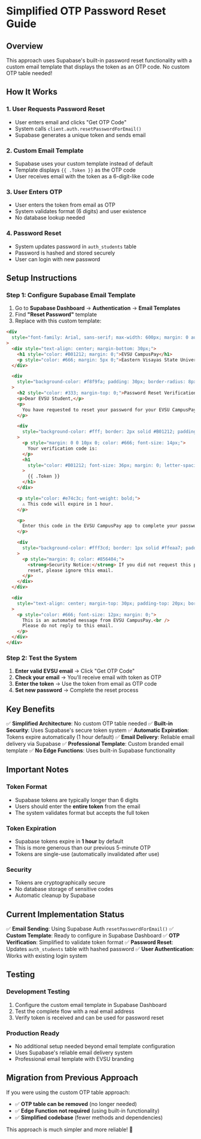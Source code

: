 # Simplified OTP Password Reset Guide

## Overview

This approach uses Supabase's built-in password reset functionality with a custom email template that displays the token as an OTP code. No custom OTP table needed!

## How It Works

### 1. **User Requests Password Reset**

- User enters email and clicks "Get OTP Code"
- System calls `client.auth.resetPasswordForEmail()`
- Supabase generates a unique token and sends email

### 2. **Custom Email Template**

- Supabase uses your custom template instead of default
- Template displays `{{ .Token }}` as the OTP code
- User receives email with the token as a 6-digit-like code

### 3. **User Enters OTP**

- User enters the token from email as OTP
- System validates format (6 digits) and user existence
- No database lookup needed

### 4. **Password Reset**

- System updates password in `auth_students` table
- Password is hashed and stored securely
- User can login with new password

## Setup Instructions

### Step 1: Configure Supabase Email Template

1. Go to **Supabase Dashboard** → **Authentication** → **Email Templates**
2. Find **"Reset Password"** template
3. Replace with this custom template:

```html
<div
  style="font-family: Arial, sans-serif; max-width: 600px; margin: 0 auto; padding: 20px;"
>
  <div style="text-align: center; margin-bottom: 30px;">
    <h1 style="color: #B01212; margin: 0;">EVSU CampusPay</h1>
    <p style="color: #666; margin: 5px 0;">Eastern Visayas State University</p>
  </div>

  <div
    style="background-color: #f8f9fa; padding: 30px; border-radius: 8px; margin: 20px 0;"
  >
    <h2 style="color: #333; margin-top: 0;">Password Reset Verification</h2>
    <p>Dear EVSU Student,</p>
    <p>
      You have requested to reset your password for your EVSU CampusPay account.
    </p>

    <div
      style="background-color: #fff; border: 2px solid #B01212; padding: 20px; text-align: center; margin: 20px 0; border-radius: 8px;"
    >
      <p style="margin: 0 0 10px 0; color: #666; font-size: 14px;">
        Your verification code is:
      </p>
      <h1
        style="color: #B01212; font-size: 36px; margin: 0; letter-spacing: 4px;"
      >
        {{ .Token }}
      </h1>
    </div>

    <p style="color: #e74c3c; font-weight: bold;">
      ⚠️ This code will expire in 1 hour.
    </p>

    <p>
      Enter this code in the EVSU CampusPay app to complete your password reset.
    </p>

    <div
      style="background-color: #fff3cd; border: 1px solid #ffeaa7; padding: 15px; border-radius: 4px; margin: 20px 0;"
    >
      <p style="margin: 0; color: #856404;">
        <strong>Security Notice:</strong> If you did not request this password
        reset, please ignore this email.
      </p>
    </div>
  </div>

  <div
    style="text-align: center; margin-top: 30px; padding-top: 20px; border-top: 1px solid #eee;"
  >
    <p style="color: #666; font-size: 12px; margin: 0;">
      This is an automated message from EVSU CampusPay.<br />
      Please do not reply to this email.
    </p>
  </div>
</div>
```

### Step 2: Test the System

1. **Enter valid EVSU email** → Click "Get OTP Code"
2. **Check your email** → You'll receive email with token as OTP
3. **Enter the token** → Use the token from email as OTP code
4. **Set new password** → Complete the reset process

## Key Benefits

✅ **Simplified Architecture**: No custom OTP table needed
✅ **Built-in Security**: Uses Supabase's secure token system
✅ **Automatic Expiration**: Tokens expire automatically (1 hour default)
✅ **Email Delivery**: Reliable email delivery via Supabase
✅ **Professional Template**: Custom branded email template
✅ **No Edge Functions**: Uses built-in Supabase functionality

## Important Notes

### Token Format

- Supabase tokens are typically longer than 6 digits
- Users should enter the **entire token** from the email
- The system validates format but accepts the full token

### Token Expiration

- Supabase tokens expire in **1 hour** by default
- This is more generous than our previous 5-minute OTP
- Tokens are single-use (automatically invalidated after use)

### Security

- Tokens are cryptographically secure
- No database storage of sensitive codes
- Automatic cleanup by Supabase

## Current Implementation Status

✅ **Email Sending**: Using Supabase Auth `resetPasswordForEmail()`
✅ **Custom Template**: Ready to configure in Supabase Dashboard
✅ **OTP Verification**: Simplified to validate token format
✅ **Password Reset**: Updates `auth_students` table with hashed password
✅ **User Authentication**: Works with existing login system

## Testing

### Development Testing

1. Configure the custom email template in Supabase Dashboard
2. Test the complete flow with a real email address
3. Verify token is received and can be used for password reset

### Production Ready

- No additional setup needed beyond email template configuration
- Uses Supabase's reliable email delivery system
- Professional email template with EVSU branding

## Migration from Previous Approach

If you were using the custom OTP table approach:

- ✅ **OTP table can be removed** (no longer needed)
- ✅ **Edge Function not required** (using built-in functionality)
- ✅ **Simplified codebase** (fewer methods and dependencies)

This approach is much simpler and more reliable! 🎉
